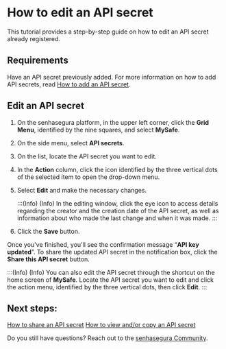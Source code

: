 # How to edit an API secret

This tutorial provides a step-by-step guide on how to edit an API secret already registered.

## Requirements

Have an API secret previously added. For more information on how to add API secrets, read [How to add an API secret](/v3-33/docs/mysafe-api-secret-add).

## Edit an API secret

1. On the senhasegura platform, in the upper left corner, click the **Grid Menu**, identified by the nine squares, and select **MySafe**.
2. On the side menu, select **API secrets**.
3. On the list, locate the API secret you want to edit.
4. In the **Action** column, click the icon identified by the three vertical dots of the selected item to open the drop-down menu.
5. Select **Edit** and make the necessary changes.

    :::(Info) (Info)
    In the editing window, click the eye icon to access details regarding the creator and the creation date of the API secret, as well as information about who made the last change and when it was made.
    :::

6. Click the **Save** button.

Once you've finished, you'll see the confirmation message “**API key updated**”. 
To share the updated API secret in the notification box, click the **Share this API secret** button. 

:::(Info) (Info)
You can also edit the API secret through the shortcut on the home screen of **MySafe**. Locate the API secret you want to edit and click the action menu, identified by the three vertical dots, then click **Edit**.
:::

## Next steps:

[How to share an API secret](/v3-33/docs/mysafe-api-secret-share)
[How to view and/or copy an API secret](/v3-33/docs/mysafe-api-secret-view-copy)

Do you still have questions? Reach out to the [senhasegura Community](https://community.senhasegura.io/).